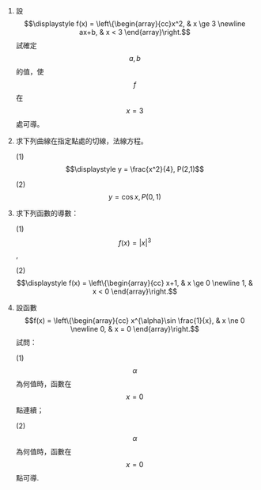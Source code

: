 1. 設$$\displaystyle f(x) = \left\{\begin{array}{cc}x^2, & x \ge 3 
\newline ax+b, & x < 3 \end{array}\right.$$ 
試確定$$a,b$$的值，使$$f$$在$$x=3$$處可導。

2. 求下列曲線在指定點處的切線，法線方程。

    (1) $$\displaystyle y = \frac{x^2}{4}, 
P(2,1)$$ 

    (2) $$\displaystyle y = \cos x, P(0,1)$$

3. 求下列函數的導數：

    (1)$$\displaystyle f(x) = |x|^3$$, 

    (2)$$\displaystyle f(x) = \left\{\begin{array}{cc} x+1, 
      & x \ge 0 \newline 1, & x < 0 \end{array}\right.$$

4. 設函數$$f(x) = \left\{\begin{array}{cc} x^{\alpha}\sin \frac{1}{x}, 
    & x \ne 0 \newline 0, & x = 0 \end{array}\right.$$試問：

   (1)$$\alpha$$為何值時，函數在$$x=0$$點連續；
   
   (2)$$\alpha$$為何值時，函數在$$x=0$$點可導.

